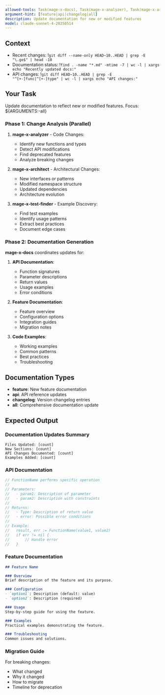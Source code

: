 ```yaml
---
allowed-tools: Task(mage-x-docs), Task(mage-x-analyzer), Task(mage-x-architect), Task(mage-x-test-finder), Bash(mage docs:*), Read, Write, MultiEdit, Grep, Glob, LS
argument-hint: [feature|api|changelog|all]
description: Update documentation for new or modified features
model: claude-sonnet-4-20250514
---
```


## Context
- Recent changes: !`git diff --name-only HEAD~10..HEAD | grep -E "\.go$" | head -10`
- Documentation status: !`find . -name "*.md" -mtime -7 | wc -l | xargs echo "Recently updated docs:"`
- API changes: !`git diff HEAD~10..HEAD | grep -E "^[+-]func|^[+-]type" | wc -l | xargs echo "API changes:"`

## Your Task

Update documentation to reflect new or modified features. Focus: ${ARGUMENTS:-all}

### Phase 1: Change Analysis (Parallel)

1. **mage-x-analyzer** - Code Changes:
   - Identify new functions and types
   - Detect API modifications
   - Find deprecated features
   - Analyze breaking changes

2. **mage-x-architect** - Architectural Changes:
   - New interfaces or patterns
   - Modified namespace structure
   - Updated dependencies
   - Architecture evolution

3. **mage-x-test-finder** - Example Discovery:
   - Find test examples
   - Identify usage patterns
   - Extract best practices
   - Document edge cases

### Phase 2: Documentation Generation

**mage-x-docs** coordinates updates for:

1. **API Documentation**:
   - Function signatures
   - Parameter descriptions
   - Return values
   - Usage examples
   - Error conditions

2. **Feature Documentation**:
   - Feature overview
   - Configuration options
   - Integration guides
   - Migration notes

3. **Code Examples**:
   - Working examples
   - Common patterns
   - Best practices
   - Troubleshooting

## Documentation Types

- **feature**: New feature documentation
- **api**: API reference updates
- **changelog**: Version changelog entries
- **all**: Comprehensive documentation update

## Expected Output

### Documentation Updates Summary
```
Files Updated: [count]
New Sections: [count]
API Changes Documented: [count]
Examples Added: [count]
```

### API Documentation
```go
// FunctionName performs specific operation
//
// Parameters:
//   - param1: Description of parameter
//   - param2: Description with constraints
//
// Returns:
//   - Type: Description of return value
//   - error: Possible error conditions
//
// Example:
//   result, err := FunctionName(value1, value2)
//   if err != nil {
//       // Handle error
//   }
```

### Feature Documentation
```markdown
## Feature Name

### Overview
Brief description of the feature and its purpose.

### Configuration
- `option1`: Description (default: value)
- `option2`: Description (required)

### Usage
Step-by-step guide for using the feature.

### Examples
Practical examples demonstrating the feature.

### Troubleshooting
Common issues and solutions.
```

### Migration Guide
For breaking changes:
- What changed
- Why it changed
- How to migrate
- Timeline for deprecation
